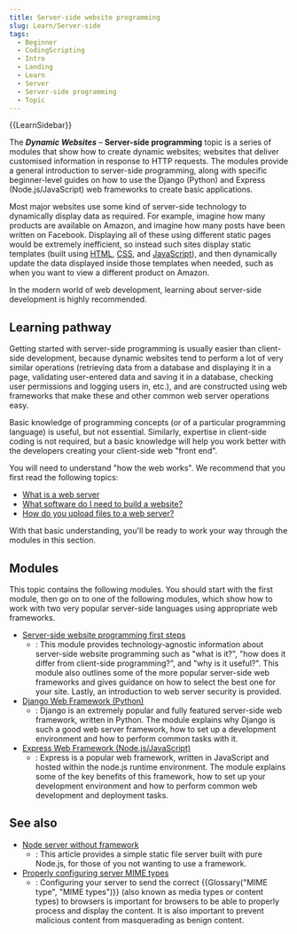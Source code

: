 ```yaml
---
title: Server-side website programming
slug: Learn/Server-side
tags:
  - Beginner
  - CodingScripting
  - Intro
  - Landing
  - Learn
  - Server
  - Server-side programming
  - Topic
---
```

{{LearnSidebar}}

The **_Dynamic Websites_** – **Server-side programming** topic is a series of modules that show how to create dynamic websites; websites that deliver customised information in response to HTTP requests. The modules provide a general introduction to server-side programming, along with specific beginner-level guides on how to use the Django (Python) and Express (Node.js/JavaScript) web frameworks to create basic applications.

Most major websites use some kind of server-side technology to dynamically display data as required. For example, imagine how many products are available on Amazon, and imagine how many posts have been written on Facebook. Displaying all of these using different static pages would be extremely inefficient, so instead such sites display static templates (built using [HTML](/en-US/docs/Learn/HTML), [CSS](/en-US/docs/Learn/CSS), and [JavaScript](/en-US/docs/Learn/JavaScript)), and then dynamically update the data displayed inside those templates when needed, such as when you want to view a different product on Amazon.

In the modern world of web development, learning about server-side development is highly recommended.

## Learning pathway

Getting started with server-side programming is usually easier than client-side development, because dynamic websites tend to perform a lot of very similar operations (retrieving data from a database and displaying it in a page, validating user-entered data and saving it in a database, checking user permissions and logging users in, etc.), and are constructed using web frameworks that make these and other common web server operations easy.

Basic knowledge of programming concepts (or of a particular programming language) is useful, but not essential. Similarly, expertise in client-side coding is not required, but a basic knowledge will help you work better with the developers creating your client-side web "front end".

You will need to understand "how the web works". We recommend that you first read the following topics:

- [What is a web server](/en-US/docs/Learn/Common_questions/What_is_a_web_server)
- [What software do I need to build a website?](/en-US/docs/Learn/Common_questions/What_software_do_I_need)
- [How do you upload files to a web server?](/en-US/docs/Learn/Common_questions/Upload_files_to_a_web_server)

With that basic understanding, you'll be ready to work your way through the modules in this section.

## Modules

This topic contains the following modules. You should start with the first module, then go on to one of the following modules, which show how to work with two very popular server-side languages using appropriate web frameworks.

- [Server-side website programming first steps](/en-US/docs/Learn/Server-side/First_steps)
  - : This module provides technology-agnostic information about server-side website programming such as "what is it?", "how does it differ from client-side programming?", and "why is it useful?". This module also outlines some of the more popular server-side web frameworks and gives guidance on how to select the best one for your site. Lastly, an introduction to web server security is provided.
- [Django Web Framework (Python)](/en-US/docs/Learn/Server-side/Django)
  - : Django is an extremely popular and fully featured server-side web framework, written in Python. The module explains why Django is such a good web server framework, how to set up a development environment and how to perform common tasks with it.
- [Express Web Framework (Node.js/JavaScript)](/en-US/docs/Learn/Server-side/Express_Nodejs)
  - : Express is a popular web framework, written in JavaScript and hosted within the node.js runtime environment. The module explains some of the key benefits of this framework, how to set up your development environment and how to perform common web development and deployment tasks.

## See also

- [Node server without framework](/en-US/docs/Learn/Server-side/Node_server_without_framework)
  - : This article provides a simple static file server built with pure Node.js, for those of you not wanting to use a framework.
- [Properly configuring server MIME types](/en-US/docs/Learn/Server-side/Configuring_server_MIME_types)
  - : Configuring your server to send the correct {{Glossary("MIME type", "MIME types")}} (also known as media types or content types) to browsers is important for browsers to be able to properly process and display the content. It is also important to prevent malicious content from masquerading as benign content.
